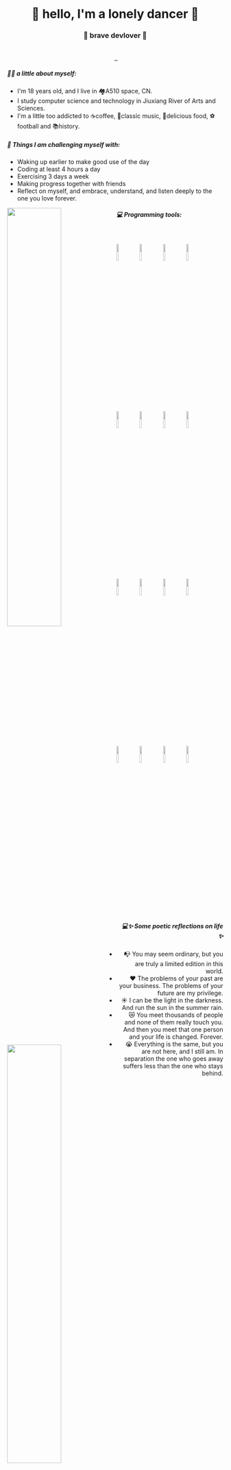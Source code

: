 <h1 align="center"> 🤩 hello, I'm a lonely dancer 🤩 </h1>
<h3 align="center">🚀 brave devlover 🚀</h3>

<p align="center"><br/>
  <a>
    <img src="https://img.shields.io/badge/Email-Niuniuzi2023%40gmail.com-orange" alt="">
  </a>
  
   <a href="https://space.bilibili.com/691242122?spm_id_from=333.788.0.0">
    <img src="https://img.shields.io/badge/Bilibili-Niuhuangxiaozi-pink" alt="">
  </a>

  <a href="https://www.16personalities.com/ch/%E7%BB%93%E6%9E%9C/esfj-t/x/pivl1ebjs">
    <img src="https://img.shields.io/badge/MBTI-ESFJ_T-blue" alt="">
  </a>

   <a href="https://niuhuangxiaozi.github.io/">
    <img src="https://img.shields.io/badge/Blogs-Niu%20Creator's%20Blog-green" alt="">
  </a>
  
</p>

##### 🏌️‍♂️ a little about myself:

- I'm 18 years old, and I live in 🏘️A510 space, CN.
- I study computer science and technology in Jiuxiang River of Arts and Sciences.
- I'm a little too addicted to ☕coffee, 🎻classic music, 🥞delicious food, ⚽football and 📚history.

##### :muscle: Things I am challenging myself with:
- Waking up earlier to make good use of the day
- Coding at least 4 hours a day
- Exercising 3 days a week
- Making progress together with friends
- Reflect on myself, and embrace, understand, and listen deeply to the one you love forever.

<p>
<img width="50%" align="left" src="https://github-readme-stats.vercel.app/api?username=Niuhuangxiaozi&count_private=true&show_icons=true&theme=ambient_gradient"  alt=""/>
<img width="50%" align="left" src="https://stats.justsong.cn/api/leetcode?username=Niuhuangxiaozi&cn_username=chi-chu-zai-lu-kou"  alt=""/>
</p>

##### :computer: Programming tools:
<br />
<p>
  <img width="50%" align="left" src="https://github-readme-stats.vercel.app/api/top-langs/?username=Niuhuangxiaozi&hide=html,assembly,CSS,SCSS,JavaScript&layout=compact&card_width=450px"  alt=""/>
<code><img width="10%" src="https://www.vectorlogo.zone/logos/git-scm/git-scm-ar21.svg"></code>
<code><img width="10%" src="https://www.vectorlogo.zone/logos/apache_maven/apache_maven-ar21.svg"></code>
<code><img width="10%" src="https://www.vectorlogo.zone/logos/redis/redis-ar21.svg"></code>
<code><img width="10%" src="https://www.vectorlogo.zone/logos/haproxy/haproxy-ar21.svg"></code>
<br />
<code><img width="10%" src="https://www.vectorlogo.zone/logos/mongodb/mongodb-ar21.svg"></code>
<code><img width="10%" src="https://www.vectorlogo.zone/logos/qtio/qtio-ar21.svg"></code>
<code><img width="10%" src="https://www.vectorlogo.zone/logos/pytorch/pytorch-ar21.svg"></code>
<code><img width="10%" src="https://www.vectorlogo.zone/logos/vuejs/vuejs-ar21.svg"></code>
<br />
<code><img width="10%" src="https://www.vectorlogo.zone/logos/apache_spark/apache_spark-ar21.svg"></code>
<code><img width="10%" src="https://www.vectorlogo.zone/logos/apache_hadoop/apache_hadoop-ar21.svg"></code>
<code><img width="10%" src="https://www.vectorlogo.zone/logos/git-scm/git-scm-ar21.svg"></code>
<code><img width="10%" src="https://www.vectorlogo.zone/logos/springio/springio-ar21.svg"></code>
<br />
<code><img width="10%" src="https://www.vectorlogo.zone/logos/docker/docker-ar21.svg"></code>
<code><img width="10%" src="https://www.vectorlogo.zone/logos/onnxai/onnxai-ar21.svg"></code>
<code><img width="10%" src="https://www.vectorlogo.zone/logos/npmjs/npmjs-ar21.svg"></code>
<code><img width="10%" src="https://www.vectorlogo.zone/logos/gnu_bash/gnu_bash-ar21.svg"></code>
</p>


<h align="right">

##### :computer:✨ Some poetic reflections on life ✨
- :mailbox_with_no_mail: You may seem ordinary, but you are truly a limited edition in this world.
- ❤️ The problems of your past are your business. The problems of your future are my privilege.
- ☀️ I can be the light in the darkness. And run the sun in the summer rain.
- 😿 You meet thousands of people and none of them really touch you. And then you meet that one person and your life is changed. Forever.
- 😭 Everything is the same, but you are not here, and I still am. In separation the one who goes away suffers less than the one who stays behind.
</h>



<!--
**Niuhuangxiaozi/Niuhuangxiaozi** is a ✨ _special_ ✨ repository because its `README.md` (this file) appears on your GitHub profile.

Here are some ideas to get you started:

- 🔭 I’m currently working on the earth.
- 🌱 I’m currently learning how to change the world.
- 💬 Ask me about computer science.
-->
